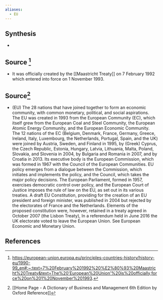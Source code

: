 ```yaml
---
aliases:
  - EU
---
```

## Synthesis
- 
## Source [^1]
- It was officially created by the [[Maastricht Treaty]] on 7 February 1992 which entered into force on 1 November 1993.
## Source[^2]
- (EU) The 28 nations that have joined together to form an economic community, with common monetary, political, and social aspirations. The EU was created in 1993 from the European Community (EC), which itself grew from the European Coal and Steel Community, the European Atomic Energy Community, and the European Economic Community. The 12 nations of the EC (Belgium, Denmark, France, Germany, Greece, Ireland, Italy, Luxembourg, the Netherlands, Portugal, Spain, and the UK) were joined by Austria, Sweden, and Finland in 1995, by (Greek) Cyprus, the Czech Republic, Estonia, Hungary, Latvia, Lithuania, Malta, Poland, Slovakia, and Slovenia in 2004, by Bulgaria and Romania in 2007, and by Croatia in 2013. Its executive body is the European Commission, which was formed in 1967 with the Council of the European Communities. EU policy emerges from a dialogue between the Commission, which initiates and implements the policy, and the Council, which takes the major policy decisions. The European Parliament, formed in 1957, exercises democratic control over policy, and the European Court of Justice imposes the rule of law on the EU, as set out in its various treaties. A draft EU Constitution, providing for the creation of an EU president and foreign minister, was published in 2004 but rejected by the electorates of France and the Netherlands. Elements of the proposed constitution were, however, retained in a treaty agreed in October 2007 (the Lisbon Treaty), In a referendum held in June 2016 the UK electorate voted to leave the European Union. See European Economic and Monetary Union.
## References

[^1]: https://european-union.europa.eu/principles-countries-history/history-eu/1990-99_en#:~:text=7%20February%201992%20%E2%80%93%20Maastricht%20Treaty&text=The%20'European%20Union'%20is%20officially,force%20on%201%20November%201993.
[^2]: [[Home Page - A Dictionary of Business and Management 6th Edition by Oxford Reference]]